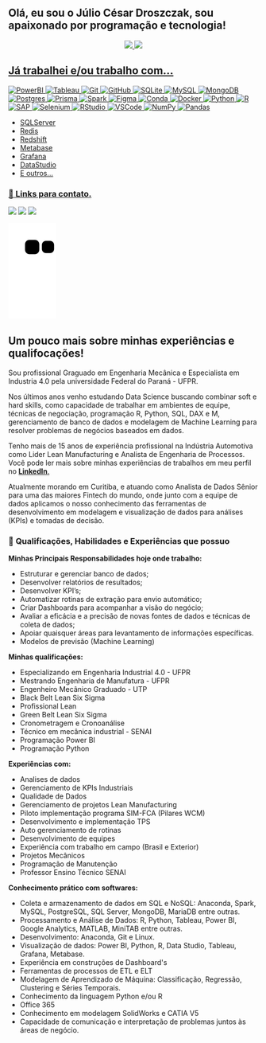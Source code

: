 ## Olá, eu sou o Júlio César Droszczak, sou apaixonado por programação e tecnologia!

<div align="center">
  <a href="https://github.com/Droszczak">
  <img height="180em" src="https://github-readme-stats.vercel.app/api?username=Droszczak&show_icons=true&title_color=fff&icon_color=79ff97&text_color=9f9f9f&bg_color=151515&count_private=true"/>
  <img height="180em" src="https://github-readme-stats.vercel.app/api/top-langs/?username=Droszczak&title_color=fff&icon_color=79ff97&text_color=9f9f9f&bg_color=151515&count_private=true)](https://github.com/evenogueira/github-readme-stats"/>
</div>

## Já trabalhei e/ou trabalho com...
![PowerBI](https://img.shields.io/badge/PowerBI-F2C811?style=for-the-badge&logo=Power%20BI&logoColor=white)
![Tableau](https://img.shields.io/badge/Tableau-E97627?style=for-the-badge&logo=Tableau&logoColor=white)
![Git](https://img.shields.io/badge/git-%23F05033.svg?style=for-the-badge&logo=git&logoColor=white)
![GitHub](https://img.shields.io/badge/github-%23121011.svg?style=for-the-badge&logo=github&logoColor=white)
![SQLite](https://img.shields.io/badge/SQLite-07405E?style=for-the-badge&logo=sqlite&logoColor=white)
![MySQL](https://img.shields.io/badge/MySQL-005C84?style=for-the-badge&logo=mysql&logoColor=white)
![MongoDB](https://img.shields.io/badge/MongoDB-%234ea94b.svg?style=for-the-badge&logo=mongodb&logoColor=white)
![Postgres](https://img.shields.io/badge/postgres-%23316192.svg?style=for-the-badge&logo=postgresql&logoColor=white)
![Prisma](https://img.shields.io/badge/Prisma-3982CE?style=for-the-badge&logo=Prisma&logoColor=white)
![Spark](https://img.shields.io/badge/Apache_Spark-FFFFFF?style=for-the-badge&logo=apachespark&logoColor=#E35A16)
![Figma](https://img.shields.io/badge/Figma-F24E1E?style=for-the-badge&logo=figma&logoColor=white)
![Conda](https://img.shields.io/badge/conda-342B029.svg?&style=for-the-badge&logo=anaconda&logoColor=white)
![Docker](https://img.shields.io/badge/Docker-2CA5E0?style=for-the-badge&logo=docker&logoColor=white)
![Python](https://img.shields.io/badge/Python-FFD43B?style=for-the-badge&logo=python&logoColor=blue)
![R](https://img.shields.io/badge/R-276DC3?style=for-the-badge&logo=r&logoColor=white)
![SAP](https://img.shields.io/badge/SAP-0FAAFF?style=for-the-badge&logo=sap&logoColor=white)
![Selenium](https://img.shields.io/badge/Selenium-43B02A?style=for-the-badge&logo=Selenium&logoColor=white)
![RStudio](https://img.shields.io/badge/RStudio-75AADB?style=for-the-badge&logo=RStudio&logoColor=white)
![VSCode](https://img.shields.io/badge/VSCode-0078D4?style=for-the-badge&logo=visual%20studio%20code&logoColor=white)
![NumPy](https://img.shields.io/badge/Numpy-777BB4?style=for-the-badge&logo=numpy&logoColor=white)
![Pandas](https://img.shields.io/badge/Pandas-2C2D72?style=for-the-badge&logo=pandas&logoColor=white)
- SQLServer
- Redis
- Redshift
- Metabase
- Grafana
- DataStudio
- E outros...

### 🔗 Links para contato.
 
<div>
  <a href="https://www.linkedin.com/in/julio-cesar-droszczak" target="_blank"><img src="https://img.shields.io/badge/-LinkedIn-%230077B5?style=for-the-badge&logo=linkedin&logoColor=white" target="_blank"></a>
  <a href="https://instagram.com/juliocesardroszczak" target="_blank"><img src="https://img.shields.io/badge/-Instagram-%23E4405F?style=for-the-badge&logo=instagram&logoColor=white" target="_blank"></a>
  <a href = "mailto:julio.droszczak@ufpr.br"><img src="https://img.shields.io/badge/Microsoft_Outlook-0078D4?style=for-the-badge&logo=microsoft-outlook&logoColor=white"></a>
 
  ![Snake animation](https://github.com/rafaballerini/rafaballerini/blob/output/github-contribution-grid-snake.svg)
 
</div>


## Um pouco mais sobre minhas experiências e qualifocações!


Sou profissional Graguado em Engenharia Mecânica e Especialista em Industria 4.0 pela universidade Federal do Paraná - UFPR.

Nos últimos anos venho estudando Data Science buscando combinar soft e hard skills, como capacidade de trabalhar em ambientes de equipe, técnicas de negociação, programação R, Python, SQL, DAX e M, gerenciamento de banco de dados e modelagem de Machine Learning para resolver problemas de negócios baseados em dados.

Tenho mais de 15 anos de experiência profissional na Indústria Automotiva como Lider Lean Manufacturing e Analista de Engenharia de Processos. Você pode ler mais sobre minhas experiências de trabalhos em meu perfil no [**LinkedIn**.](https://www.linkedin.com/in/julio-cesar-droszczak/)

Atualmente morando em Curitiba, e atuando como Analista de Dados Sênior para uma das maiores Fintech do mundo, onde junto com a equipe de dados aplicamos o nosso conhecimento das ferramentas de desenvolvimento em modelagem e visualização de dados para análises (KPIs) e tomadas de decisão.

### 🎯 **Qualificações, Habilidades e Experiências que possuo**

**Minhas Principais Responsabilidades hoje onde trabalho:**
- Estruturar e gerenciar banco de dados;
- Desenvolver relatórios de resultados;
- Desenvolver KPI’s;
- Automatizar rotinas de extração para envio automático;
- Criar Dashboards para acompanhar a visão do negócio;
- Avaliar a eficácia e a precisão de novas fontes de dados e técnicas de coleta de dados;
- Apoiar quaisquer áreas para levantamento de informações específicas.
- Modelos de previsão (Machine Learning)

**Minhas qualificações:**
- Especializando em Engenharia Industrial 4.0 - UFPR
- Mestrando Engenharia de Manufatura - UFPR
- Engenheiro Mecânico Graduado - UTP
- Black Belt Lean Six Sigma
- Profissional Lean
- Green Belt Lean Six Sigma
- Cronometragem e Cronoanálise
- Técnico em mecânica industrial - SENAI
- Programação Power BI
- Programação Python

**Experiências com:**
- Analises de dados
- Gerenciamento de KPIs Industriais
- Qualidade de Dados
- Gerenciamento de projetos Lean Manufacturing
- Piloto implementação programa SIM-FCA (Pilares WCM)
- Desenvolvimento e implementação TPS
- Auto gerenciamento de rotinas
- Desenvolvimento de equipes
- Experiência com trabalho em campo (Brasil e Exterior)
- Projetos Mecânicos
- Programação de Manutenção
- Professor Ensino Técnico SENAI

**Conhecimento prático com softwares:**
- Coleta e armazenamento de dados em SQL e NoSQL: Anaconda, Spark, MySQL, PostgreSQL, SQL Server, MongoDB, MariaDB entre outras.
- Processamento e Análise de Dados: R, Python, Tableau, Power BI, Google Analytics, MATLAB, MiniTAB entre outras.
- Desenvolvimento: Anaconda, Git e Linux.
- Visualização de dados: Power BI, Python, R, Data Studio, Tableau, Grafana, Metabase.
- Experiência em construções de Dashboard's
- Ferramentas de processos de ETL e ELT 
- Modelagem de Aprendizado de Máquina: Classificação, Regressão, Clustering e Séries Temporais.
- Conhecimento da linguagem Python e/ou R
- Office 365
- Conhecimento em modelagem SolidWorks e CATIA V5
- Capacidade de comunicação e interpretação de problemas juntos às áreas de negócio.
